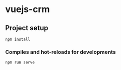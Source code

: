# vuejs-crm

## Project setup
```
npm install
```

### Compiles and hot-reloads for developments
```
npm run serve
```
